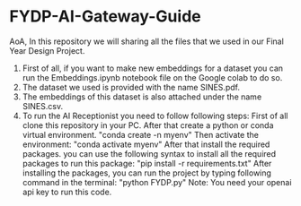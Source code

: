 # FYDP-AI-Gateway-Guide
AoA,
In this repository we will sharing all the files that we used in our Final Year Design Project.

1. First of all, if you want to make new embeddings for a dataset you can run the Embeddings.ipynb notebook file on the Google colab to do so.
2. The dataset we used is provided with the name SINES.pdf.
3. The embeddings of this dataset is also attached under the name SINES.csv.
4. To run the AI Receptionist you need to follow following steps:
First of all clone this repository in your PC.
After that create a python or conda virtual environment.
"conda create -n myenv"
Then activate the environment:
"conda activate myenv"
After that install the required packages.
you can use the following syntax to install all the required packages to run this package:
"pip install -r requirements.txt"
After installing the packages, you can run the project by typing following command in the terminal:
"python FYDP.py"
Note: You need your openai api key to run this code.
  
